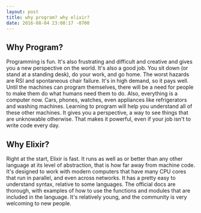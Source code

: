 ```yaml
---
layout: post
title: why program? why elixir?
date: 2016-08-04 23:08:17 -0700
---
```


## Why Program?
  Programming is fun. It's also frustrating and difficult and creative and gives you a new perspective on the world. It's also a good job. You sit down (or stand at a standing desk), do your work, and go home. The worst hazards are RSI and spontaneous chair failure. It's in high demand, so it pays well. Until the machines can program themselves, there will be a need for people to make them do what humans need them to do. Also, everything is a computer now. Cars, phones, watches, even appliances like refrigerators and washing machines. Learning to program will help you understand all of these other machines. It gives you a perspective, a way to see things that are unknowable otherwise. That makes it powerful, even if your job isn't to write code every day.

## Why Elixir?
  Right at the start, Elixir is fast. It runs as well as or better than any other language at its level of abstraction, that is how far away from machine code. It's designed to work with modern computers that have many CPU cores that run in parallel, and even across networks. It has a pretty easy to understand syntax, relative to some languages. The official docs are thorough, with examples of how to use the functions and modules that are included in the language. It's relatively young, and the community is very welcoming to new people.
